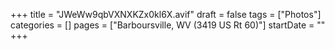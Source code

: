 +++
title = "JWeWw9qbVXNXKZx0kl6X.avif"
draft = false
tags = ["Photos"]
categories = []
pages = ["Barboursville, WV (3419 US Rt 60)"]
startDate = ""
+++
